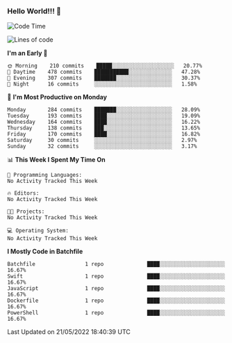 ### Hello World!!! 👋

<!--
**kekotek/kekotek** is a ✨ _special_ ✨ repository because its `README.md` (this file) appears on your GitHub profile.

Here are some ideas to get you started:

- 🔭 I’m currently working on ...
- 🌱 I’m currently learning ...
- 👯 I’m looking to collaborate on ...
- 🤔 I’m looking for help with ...
- 💬 Ask me about ...
- 📫 How to reach me: ...
- 😄 Pronouns: ...
- ⚡ Fun fact: ...
-->

<!--START_SECTION:waka-->
![Code Time](http://img.shields.io/badge/Code%20Time-0%20secs-blue)

![Lines of code](https://img.shields.io/badge/From%20Hello%20World%20I%27ve%20Written-19%20Thousand%20lines%20of%20code-blue)

**I'm an Early 🐤** 

```text
🌞 Morning    210 commits    █████░░░░░░░░░░░░░░░░░░░░   20.77% 
🌆 Daytime    478 commits    ███████████░░░░░░░░░░░░░░   47.28% 
🌃 Evening    307 commits    ███████░░░░░░░░░░░░░░░░░░   30.37% 
🌙 Night      16 commits     ░░░░░░░░░░░░░░░░░░░░░░░░░   1.58%

```
📅 **I'm Most Productive on Monday** 

```text
Monday       284 commits    ███████░░░░░░░░░░░░░░░░░░   28.09% 
Tuesday      193 commits    ████░░░░░░░░░░░░░░░░░░░░░   19.09% 
Wednesday    164 commits    ████░░░░░░░░░░░░░░░░░░░░░   16.22% 
Thursday     138 commits    ███░░░░░░░░░░░░░░░░░░░░░░   13.65% 
Friday       170 commits    ████░░░░░░░░░░░░░░░░░░░░░   16.82% 
Saturday     30 commits     ░░░░░░░░░░░░░░░░░░░░░░░░░   2.97% 
Sunday       32 commits     ░░░░░░░░░░░░░░░░░░░░░░░░░   3.17%

```


📊 **This Week I Spent My Time On** 

```text
💬 Programming Languages: 
No Activity Tracked This Week

🔥 Editors: 
No Activity Tracked This Week

🐱‍💻 Projects: 
No Activity Tracked This Week

💻 Operating System: 
No Activity Tracked This Week

```

**I Mostly Code in Batchfile** 

```text
Batchfile                1 repo              ████░░░░░░░░░░░░░░░░░░░░░   16.67% 
Swift                    1 repo              ████░░░░░░░░░░░░░░░░░░░░░   16.67% 
JavaScript               1 repo              ████░░░░░░░░░░░░░░░░░░░░░   16.67% 
Dockerfile               1 repo              ████░░░░░░░░░░░░░░░░░░░░░   16.67% 
PowerShell               1 repo              ████░░░░░░░░░░░░░░░░░░░░░   16.67%

```



 Last Updated on 21/05/2022 18:40:39 UTC
<!--END_SECTION:waka-->
